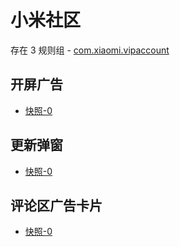 # 小米社区

存在 3 规则组 - [com.xiaomi.vipaccount](/src/apps/com.xiaomi.vipaccount.ts)

## 开屏广告

- [快照-0](https://gkd-kit.gitee.io/import/12841023)

## 更新弹窗

- [快照-0](https://gkd-kit.gitee.io/import/12642466)

## 评论区广告卡片

- [快照-0](https://gkd-kit.gitee.io/import/12642459)
